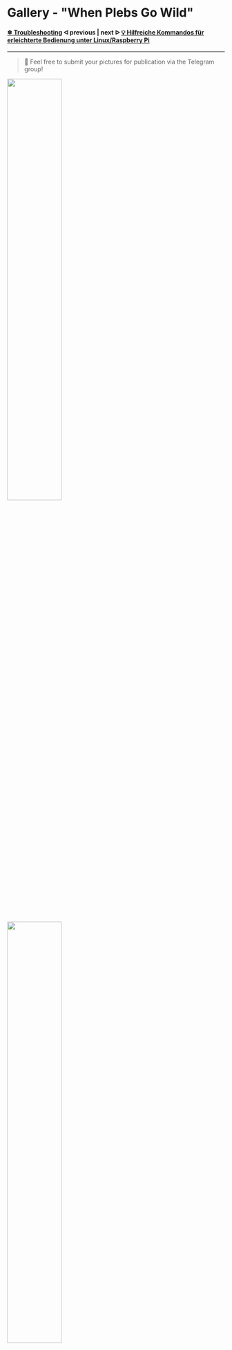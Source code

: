 # Gallery - "When Plebs Go Wild"

#### [❄ Troubleshooting](/troubleshooting.md)  ᐊ  previous | next  ᐅ  [💡 Hilfreiche Kommandos für erleichterte Bedienung unter Linux/Raspberry Pi](LinuxCommands.md)

---

> :memo: Feel free to submit your pictures for publication via the Telegram group!

<img src=".assets/Galerie_001.jpg" alt="" width="50%" />

<!--<img src=".assets/Galerie_002.jpg" alt="" width="70%" />-->

<img src=".assets/Galerie_003.jpg" alt="" width="50%" /> 

<img src=".assets/Galerie_004.jpg" alt="" width="50%" />

<img src=".assets/Galerie_006.jpg" alt="" width="50%" />

<img src=".assets/Galerie_007.jpg" alt="" width="50%" />

<img src=".assets/Galerie_008.jpg" alt="" width="50%" />

<img src=".assets/Galerie_009.jpg" alt="" width="50%" />

<!--<img src=".assets/Galerie_010.jpg" alt="" width="50%" />-->

<img src=".assets/Galerie_011.jpg" alt="" width="50%" />

<img src=".assets/Galerie_012.jpg" alt="" width="50%" />

<img src=".assets/Galerie_013.jpg" alt="" width="50%" />

<img src=".assets/Galerie_013_1.jpg" alt="" width="50%" />

<img src=".assets/Galerie_013_2.jpg" alt="" width="50%" />

<img src=".assets/Galerie_014.jpg" alt="" width="50%" />

<img src=".assets/Galerie_015.jpg" alt="" width="50%" />

---

#### [❄ Troubleshooting](/troubleshooting.md)  ᐊ  previous | next  ᐅ  [💡 Hilfreiche Kommandos für erleichterte Bedienung unter Linux/Raspberry Pi](LinuxCommands.md)
